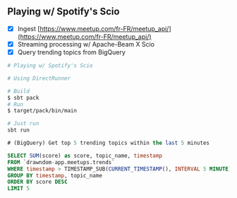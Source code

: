 ## Playing w/ Spotify's Scio

* [X] Ingest [https://www.meetup.com/fr-FR/meetup_api/](https://www.meetup.com/fr-FR/meetup_api/)
* [X] Streaming processing w/ Apache-Beam X Scio
* [X] Query trending topics from BigQuery

```sh
# Playing w/ Spotify's Scio

# Using DirectRunner

# Build
$ sbt pack
# Run
$ target/pack/bin/main

# Just run
sbt run
```

```sql
# (BigQuery) Get top 5 trending topics within the last 5 minutes

SELECT SUM(score) as score, topic_name, timestamp
FROM `drawndom-app.meetups.trends`
WHERE timestamp > TIMESTAMP_SUB(CURRENT_TIMESTAMP(), INTERVAL 5 MINUTE)
GROUP BY timestamp, topic_name
ORDER BY score DESC 
LIMIT 5
```
